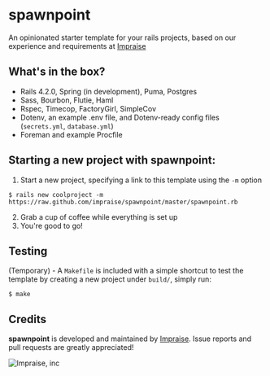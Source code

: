 # spawnpoint

An opinionated starter template for your rails projects, based on
our experience and requirements at [Impraise](http://www.impraise.com)

## What's in the box?

- Rails 4.2.0, Spring (in development), Puma, Postgres
- Sass, Bourbon, Flutie, Haml
- Rspec, Timecop, FactoryGirl, SimpleCov
- Dotenv, an example .env file, and Dotenv-ready config files (`secrets.yml`, `database.yml`)
- Foreman and example Procfile

## Starting a new project with spawnpoint:

1. Start a new project, specifying a link to this template using the `-m` option

  ```shell
  $ rails new coolproject -m https://raw.github.com/impraise/spawnpoint/master/spawnpoint.rb
  ```

2. Grab a cup of coffee while everything is set up
3. You're good to go!

## Testing

(Temporary) - A `Makefile` is included with a simple shortcut to test the template
by creating a new project under `build/`, simply run:

```shell
$ make
```

## Credits

**spawnpoint** is developed and maintained by [Impraise](http://www.impraise.com).
Issue reports and pull requests are greatly appreciated!

![Impraise, inc](http://i.imgur.com/x2oFA91.png)
